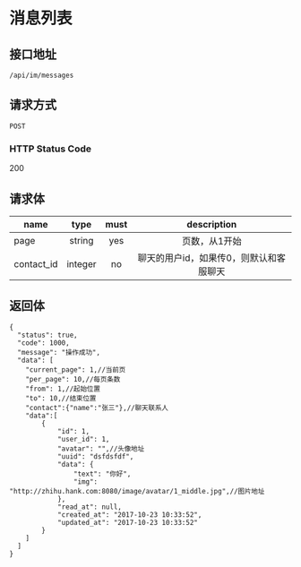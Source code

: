 # 消息列表

## 接口地址

`/api/im/messages`

## 请求方式

`POST`

### HTTP Status Code

200

## 请求体

| name     | type     | must     | description |
|----------|:--------:|:--------:|:--------:|
| page   | string   | yes     | 页数，从1开始 |
| contact_id | integer | no | 聊天的用户id，如果传0，则默认和客服聊天 |

## 返回体

```json5
{
  "status": true,
  "code": 1000,
  "message": "操作成功",
  "data": [
    "current_page": 1,//当前页
    "per_page": 10,//每页条数
    "from": 1,//起始位置
    "to": 10,//结束位置
    "contact":{"name":"张三"},//聊天联系人
    "data":[
        {
            "id": 1,
            "user_id": 1,
            "avatar": "",//头像地址
            "uuid": "dsfdsfdf",
            "data": {
                "text": "你好",
                "img": "http://zhihu.hank.com:8080/image/avatar/1_middle.jpg",//图片地址
            },
            "read_at": null,
            "created_at": "2017-10-23 10:33:52",
            "updated_at": "2017-10-23 10:33:52"
        }
    ]
  ]
}
``` 
